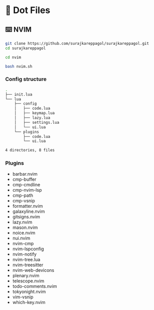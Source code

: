 # 🎲 Dot Files

## ⌨️ NVIM

```bash
git clone https://github.com/surajkareppagol/surajkareppagol.git
cd surajkareppagol
```

```bash
cd nvim
```

```bash
bash nvim.sh
```

### Config structure

```bash
.
├── init.lua
└── lua
    ├── config
    │   ├── code.lua
    │   ├── keymap.lua
    │   ├── lazy.lua
    │   ├── settings.lua
    │   └── ui.lua
    └── plugins
        ├── code.lua
        └── ui.lua

4 directories, 8 files
```

### Plugins

- barbar.nvim
- cmp-buffer
- cmp-cmdline
- cmp-nvim-lsp
- cmp-path
- cmp-vsnip
- formatter.nvim
- galaxyline.nvim
- gitsigns.nvim
- lazy.nvim
- mason.nvim
- noice.nvim
- nui.nvim
- nvim-cmp
- nvim-lspconfig
- nvim-notify
- nvim-tree.lua
- nvim-treesitter
- nvim-web-devicons
- plenary.nvim
- telescope.nvim
- todo-comments.nvim
- tokyonight.nvim
- vim-vsnip
- which-key.nvim
